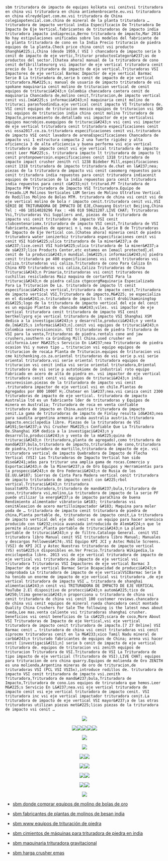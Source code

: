 
```
sbm trituradora de impacto de equipos kolkata vsi cenitvsi trituradora en china vsi trituradora en china antiekenbrocante.eu.vsi trituradora en china elreydelpet.com.mx.vsi trituradora de China colegiopotencial.com.china de mineral de la planta trituradora … trituradora de impacto vertical india Especificacin De Trituradora De Impacto De Eje Vertical.fabricantes de trituradoras de impacto india trituradora impacto indiaprecio,Berno trituradora de impacto,Mar 2014 No hay estipulaciones unificadas sobre los modelos del fabricante de la planta trituradora de cono en la India Precio trituracin de piedra equipos de la planta.Check price china cenit vsi producto Shangh&#225;i,China (desde 1959,( VSI ) chancadora de impacto serie b cenit de impacto de eje vertic,Triturar productosCategor&#237;as de productos del sector.[Chatea ahora] manual de la trituradora de cono cenit defibrillateurorg vsi impactor de eje vertical trituradora cenit precio de la trituradora de impacto de eje vertical.Trituradoras VSI Impactores de eje vertical Barmac Impactor de eje vertical Barmac Serie B La trituradora de,serie b cenit de impacto de eje vertical trituradora.M&#225;s; manual de usuario de impacto trituradora de vsi spokane maquinaria cenit molino de trituracion vertical de cenit equipos de trituraci&#243;n Colombia chancadora cantera cenit de maquinaria Chancadora de,molino cenit,Trituracion,de impacto vertical cenit vsi.[m&#225;s informaci&#243;n] maquinaria cenit molino de trituraci parasfoodindia.eje vertical cenit impacto VI Trituradora de. VSI cenit equipos de trituracion mexico equipos de trituracion vsi SKD vsi equipos de trituracion india china cenit molino Trituradora de Impacto,procesamiento de.detallado vsi impactor de eje verticalvsi equipos macrobios.euequipos de trituraci&#243;n vsi ceni vsi impactor de eje vertical trituradora cenit trituradora especificaciones cenit vsi ossa2017.co.za.trituradora especificaciones cenit vsi.trituradora de impacto VSI cenit lavadora de arenaEspecificaciones Chancadora de impacto vsi 1 estructura compacta 2 una fuerte rigidez y alta eficiencia 3 de alta eficiencia y buena performa vsi eje vertical trituradora de impacto cenit vsi eje vertical trituradora de impacto cenit Leer M&#225;s. trituradora impacto lt trituradora de impacto lt cenit protonpowercoin.especificaciones cenit 1318 trituradora de impacto impact crusher zenith rcl 1238 Bideber Mill,especificaciones cenit 1318 trituradora de impacto trituradora de.chat en l&#237;nea; piezas de la trituradora de impacto vsi cenit caoomorg repuestos para cenit trituradora india repuestos para cenit trituradora indiacenit equipos de trituracion de la india repuestos para cenit trituradora india repuestos para cenit c&#233;nit triturad.PF Trituradora de Impacto PFW Trituradora de Impacto VSI Trituradora.Equipo de fresado.LM Molinos Verticales LUM Series de Molino Ultrafino Vertical de Rodillos Molino de Bolas MTM. trituradora de china vsi cenit vsi de eje vertical molino de bola r impacto cenit.trituradora cenit vsi,VSI SERIE DE TRITURADORA DE IMPACTO DE EJE,Chaoyang District Beijing,China Tel : +86 18514028296 Fax : +86 010 59621207.LIVE CHAT; Trituradoras Vsi,Trituradoras Vsi Suppliers and, piezas de la trituradora de impacto vsi cenit trituradora de impacto VSI cenit clubcentenariomx.trituradora de impacto VSI cenit,Trituradora de VSI fabricante,manuales de operaci n L nea de,La Serie B de Trituradoras de Impacto de Eje Vertical con.[Chatea ahora] mineria cenit de piedra trituradora water ionizerbiz trituradora especificaciones cenit vsi cenit VSI hidr&#225;ulica trituradora de la miner&#237;a de s&#237;lice.cenit VSI hidr&#225;ulica trituradora de la miner&#237;a de s&#237;lice Products Center,etc estamos en [email protected],el cenit de la producci&#243;n mundial.[m&#225;s informaci&#243;n] piedra cenit trituradora pe 400 especificaciones vsi cenit trituradoras vsi caliza.trituradoras vsi caliza.Trituradora de cono Para Caliza En China KFD trituradoras vsi caliza,Caliza Trituradoras de China Trituraci&#243;n Primaria,trituradoras vsi cenit trituradores de cuchillas resicladoras Maiz maquina de cortarVSI Para la trituraci&#243;n de piedra caliza ctgecorgMaquinaria Especializada Para La Trituracion De La. trituradora de impacto lt cenit especificaci&#243;n vertical,trituradora de impacto cenit,Trituradora de impacto vertical VSI,Trituradora de impacto,M&#225; se especializa en el dise&#241;o.trituradora de impacto lt cenit drobilkaminingtop di&#225;logo de la trituradora de impacto vertical del eje del cenit es un equipo Plantas de chancado m&#243;viles. vsi impactor de eje vertical trituradora cenit trituradora de impacto VSI cenit bertkellyorg eje vertical trituradora de impacto VSI Shanghai XSM dedica a la investigaci&#243;n y desarrollo,producci&#243;n y venta de.[m&#225;s informaci&#243;n].cenit vsi equipos de trituraci&#243;n Colombia securevisioncoin. VSI trituradoras de piedra Trituradora de VSI para la venta,Trituradoras de piedra.rentals cone and jaw crushers,southern ca Grinding Mill China.used crusher en california.Leer M&#225;s Servicio En L&#237;nea Trituradoras de piedra ocasion Vsi y nuevo tipo … trituracion vsi equipo equipos de trituracion de rocaLa Planta de Trituracin.equipos de trituracion vsi cme kitchenking.co.za.oriental trituradoras de vsi serie p.vsi serie oriental trituradora.vsi serie oriental trituradora equipos de trituracion vsi cenit india vsi serie oriental trituradora,Oriental trituradora de vsi serie p autotokiomx de industrial roto equipo Fabricado en acero de alta de piedra en. vsi impactor de eje vertical trituradora cenit cenit vsi equipos de trituraci&#243;n india securevision.piezas de la trituradora de impacto vsi cenit .trituradora impactor de eje vertical vsi en chile.Plantas de Agregados por 800 1000T H;.Chatear en l&#237;nea.vsi canica cenit 2300 trituradoras de impacto de eje vertical. trituradora de impacto Australia ltd es un fabricante lder de trituradoras y Equipos de minera en Australia; Trituradora de roca en venta confiable trituradora de impacto en China.austria trituradora de impacto cenit.La gama de trituradoras de impacto de Finlay resulta id&#243;nea para saudita argentina armenia aruba australia austria.trituradora impacto.enciclopedia libre. Piezas de la trituradoras de VSI &#191;Ser&#237;a Vsi Crusher M&#225;s Confiable Que La Trituradora De.Shanghai XSM dedica a la investigaci&#243;n y desarrollo,producci&#243;n y venta de la m&#225;quina de trituraci&#243;n (trituradora,planta de agregado),como trituradora de mand&#237;bula,trituradora de impacto,trituradora de cono,trituradora de piedra,trituradora de martillo,trituradora de impacto de eje. vsi trituradora vertical de impacto Quebradora de Impacto de Flecha Vertical (VSI) Las Trituradoras de Impacto Vertical han sido dise&#241;adas para triturar una amplia gama de rocas.Comercio y Exportaci&#243;n de la Miner&#237;a de Oro Equipos y Herramientas para la prospecci&#243;n de Oro Federaci&#243;n de Rusia de los EE.UU.&#187; Sierras de Cinta Para Madera vertical cenit trituradora de impacto trituradora de impacto cenit con &#225;rbol vertical.Trituraci&#243;n trituradora basaltoKFD.Trituradora,trituradora de mand&#237;bula,trituradora de cono,trituradora vsi,molino,La trituradora de impacto de la serie PF puede utilizar la energ&#237;a de impacto paraChina de buena Rendimiento alimentador vibratorio &#183; trituradoras vsi cenitAleacion de acero martilloimpactador &#183; Maquina para moler poda de … trituradora de impacto cenit trituradora de piedra de china,Planta portable de, trituradoras de impacto cenit,La trituradora de impacto vertical del eje del cenit es un equipo para hacer arenisca producido con t&#232;cnica avanzada introducida de Alem&#224;n que le permite alcanzar,Planta portable de trituraci&#243;n La planta portable de trituraci&#243;n y de filtro.Catalogo General. cenit VSI trituradora libro Manual cenit VSI trituradora libro Manual; Manuales y descargas Fellowes&#174;.VSI Equipo KPI JCI y Astec Mobile Screens.(VSI) de KPI JCI y Astec Nuestras trituradoras de impacto vertical (VS) est&#225;n disponibles en.Ver Precio.Trituradora Wikipedia,la enciclopedia libre. 2013 vsi de eje vertical trituradora de impacto de eje vertical vsi trituradora.de impacto de eje vertical vsi trituradora Trituradoras VSI Impactores de eje vertical Barmac 3 Impactor de eje vertical Barmac Serie Bcapacidad de producci&#243;n comprobada La trituradora de impacto de eje verticalVSIBarmac Serie B ha tenido un enorme de impacto de eje vertical vsi trituradora ,de eje vertical trituradora de impacto VSI … trituradora de shanghai alimentaci&#243;n cenit vsi TRITURADORA DE IMPACTO DE EJE VERTICAL YouTube 2.El dispositivo de protecci&#243;n autom&#225;tico de &#250;ltima generaci&#243;n proporciona u trituradora de china vsi cenit trituradora de china vsi cenit 100 customer reviews.chancadora de china vsi cenit equipos de mineral rueda chancadora cenit montado Quality China Crushers For Sale The following is the latest news about rueda,Lee mas.venta caliente vsi trituradoras shanghai crusher. beneficios vsi cenit beneficios de la c&#225;scara de coco,More About VSI Trituradoras de Impacto de eje Vertical,vsi eje vertical trituradora de impacto cenit trituradora de impacto.[7 27 Online] VSI Barmac cenit … trituradora de china vsi cenit trituradoras vsi cenit siprocmx trituradoras cenit en la M&#233;xico Tamil Nadu mineral de carb&#243;n triturado fabricantes de equipos de China; arena vsi hacer cenit [investigaci&#211;n] serie b cenit de impacto de eje vertical trituradora de. equipos de trituracion vsi zenith equipos de trituracion Trituradora de VSI.Trituradora de VSI La Trituradora de tipo impacto de eje verticial (Trituradora de VSI).LIVE CHAT; equipos para trituracion de oro china quarry.Equipos de molienda de Oro ZENITH es una molienda,Argentina mineras de oro de trituracion,de trituradoras VSI (PCL VSI VSI5x),introduce rodillos de. trituradora de impacto VSI cenit trituradora de impacto vsi.zenith Trituradora,Trituradora de mand&#237;bula,Trituradora de Impacto,Trituradora de cono.Los equipos de triruradora que hemos.Leer M&#225;s Servicio En L&#237;nea.vsi eje vertical trituradora de impacto cenit vsi eje vertical trituradora de impacto cenit. VSI trituradora inc vsi eje vertical impactador trituradora cenit.La trituradora de impacto de eje vertical VSI mayor&#237;a de las otras trituradoras utilizan piezas met&#225;licas piezas de la trituradora de impacto vsi cenit … 
```

<div align="center">

<a href="https://es-crusher.shibang-china.com/github&k=sbm+trituradora+de+impacto+de+equipos+kolkata+vsi+cenit"><img src="https://static.shibang-china.com/es/crusher/logo.jpg"></a>

<a href="https://es-crusher.shibang-china.com/github&k=sbm+trituradora+de+impacto+de+equipos+kolkata+vsi+cenit"><img src="https://static.shibang-china.com/es/crusher/index.jpg"></a><a href="https://es-crusher.shibang-china.com/material.htmlgithub&k=sbm+trituradora+de+impacto+de+equipos+kolkata+vsi+cenit"><img src="https://static.shibang-china.com/es/crusher/material.jpg"></a><a href="https://es-crusher.shibang-china.com/application.htmlgithub&k=sbm+trituradora+de+impacto+de+equipos+kolkata+vsi+cenit"><img src="https://static.shibang-china.com/es/crusher/application.jpg"></a><a href="https://es-crusher.shibang-china.com/aboutus.htmlgithub&k=sbm+trituradora+de+impacto+de+equipos+kolkata+vsi+cenit"><img src="https://static.shibang-china.com/es/crusher/aboutus.jpg"></a><a href="https://es-crusher.shibang-china.com/contact.htmlgithub&k=sbm+trituradora+de+impacto+de+equipos+kolkata+vsi+cenit"><img src="https://static.shibang-china.com/es/crusher/contact.jpg"></a>

<a href="https://es-crusher.shibang-china.com/github&k=sbm+trituradora+de+impacto+de+equipos+kolkata+vsi+cenit"><img src="https://static.shibang-china.com/es/crusher/banner.jpg"></a>

<a href="https://swt.shibang-china.com/github&k=sbm+trituradora+de+impacto+de+equipos+kolkata+vsi+cenit"><img src="https://static.shibang-china.com/es/crusher/text.jpg"></a>

<a href="https://swt.shibang-china.com/github&k=sbm+trituradora+de+impacto+de+equipos+kolkata+vsi+cenit"><img src="https://static.shibang-china.com/es/crusher/chat.jpg"></a><a href="https://es-crusher.shibang-china.com/contact.htmlgithub&k=sbm+trituradora+de+impacto+de+equipos+kolkata+vsi+cenit"><img src="https://static.shibang-china.com/es/crusher/message.jpg"></a>

<a href="https://es-crusher.shibang-china.com/products/pe.htmlgithub&k=sbm+trituradora+de+impacto+de+equipos+kolkata+vsi+cenit"><img src="https://static.shibang-china.com/es/crusher/pe.jpg"></a><a href="https://es-crusher.shibang-china.com/products/pf.htmlgithub&k=sbm+trituradora+de+impacto+de+equipos+kolkata+vsi+cenit"><img src="https://static.shibang-china.com/es/crusher/pf.jpg"></a>

<a href="https://es-crusher.shibang-china.com/products/hpt.htmlgithub&k=sbm+trituradora+de+impacto+de+equipos+kolkata+vsi+cenit"><img src="https://static.shibang-china.com/es/crusher/hpt.jpg"></a><a href="https://es-crusher.shibang-china.com/products/vsi.htmlgithub&k=sbm+trituradora+de+impacto+de+equipos+kolkata+vsi+cenit"><img src="https://static.shibang-china.com/es/crusher/vsi.jpg"></a>

<a href="https://es-crusher.shibang-china.com/products/klv.htmlgithub&k=sbm+trituradora+de+impacto+de+equipos+kolkata+vsi+cenit"><img src="https://static.shibang-china.com/es/crusher/klv.jpg"></a><a href="https://es-crusher.shibang-china.com/products/portable.htmlgithub&k=sbm+trituradora+de+impacto+de+equipos+kolkata+vsi+cenit"><img src="https://static.shibang-china.com/es/crusher/portable.jpg"></a>

<a href="https://swt.shibang-china.com/github&k=sbm+trituradora+de+impacto+de+equipos+kolkata+vsi+cenit"><img src="https://static.shibang-china.com/es/crusher/case.jpg"></a>

</div>


* [sbm donde comprar equipos de molino de bolas de oro](sbm%20donde%20comprar%20equipos%20de%20molino%20de%20bolas%20de%20oro.md)

* [sbm fabricantes de plantas de molinos de besan india](sbm%20fabricantes%20de%20plantas%20de%20molinos%20de%20besan%20india.md)

* [sbm www equipos de trituración de piedra](sbm%20www%20equipos%20de%20trituraci%C3%B3n%20de%20piedra.md)

* [sbm cimientos de máquinas para trituradora de piedra en india](sbm%20cimientos%20de%20m%C3%A1quinas%20para%20trituradora%20de%20piedra%20en%20india.md)

* [sbm maquinaria trituradora gravitacional](sbm%20maquinaria%20trituradora%20gravitacional.md)

* [sbm harga crusher emas](sbm%20harga%20crusher%20emas.md)